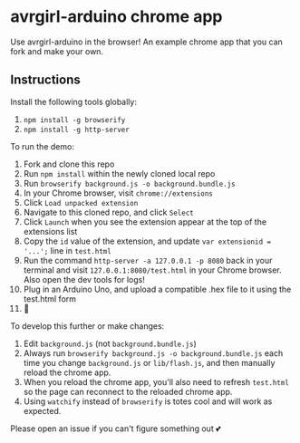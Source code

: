 # avrgirl-arduino chrome app

Use avrgirl-arduino in the browser! An example chrome app that you can fork and make your own. 

## Instructions

Install the following tools globally:

1. `npm install -g browserify`
2. `npm install -g http-server`

To run the demo:

1. Fork and clone this repo
2. Run `npm install` within the newly cloned local repo
3. Run `browserify background.js -o background.bundle.js`
4. In your Chrome browser, visit `chrome://extensions`
5. Click `Load unpacked extension`
6. Navigate to this cloned repo, and click `Select`
7. Click `Launch` when you see the extension appear at the top of the extensions list
8. Copy the `id` value of the extension, and update `var extensionid = '...';` line in `test.html`
9. Run the command `http-server -a 127.0.0.1 -p 8080` back in your terminal and visit `127.0.0.1:8080/test.html` in your Chrome browser. Also open the dev tools for logs!
10. Plug in an Arduino Uno, and upload a compatible .hex file to it using the test.html form
11. :tada:

To develop this further or make changes:

1. Edit `background.js` (not `background.bundle.js`)
2. Always run `browserify background.js -o background.bundle.js` each time you change `background.js` or `lib/flash.js`, and then manually reload the chrome app.
3. When you reload the chrome app, you'll also need to refresh `test.html` so the page can reconnect to the reloaded chrome app.
4. Using `watchify` instead of `browserify` is totes cool and will work as expected.

Please open an issue if you can't figure something out :two_hearts: